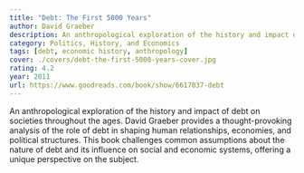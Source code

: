 ```yaml
---
title: "Debt: The First 5000 Years"
author: David Graeber
description: An anthropological exploration of the history and impact of debt on societies throughout the ages.
category: Politics, History, and Economics
tags: [debt, economic history, anthropology]
cover: ./covers/debt-the-first-5000-years-cover.jpg
rating: 4.2
year: 2011
url: https://www.goodreads.com/book/show/6617037-debt
---
```


An anthropological exploration of the history and impact of debt on societies throughout the ages. David Graeber provides a thought-provoking analysis of the role of debt in shaping human relationships, economies, and political structures. This book challenges common assumptions about the nature of debt and its influence on social and economic systems, offering a unique perspective on the subject.
